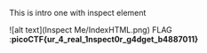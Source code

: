 This is intro one with inspect element

![alt text](Inspect Me/IndexHTML.png)
FLAG :<b>picoCTF{ur_4_real_1nspect0r_g4dget_b4887011}</b>

